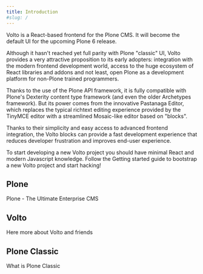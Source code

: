 ```yaml
---
title: Introduction
#slug: /
---
```


Volto is a React-based frontend for the Plone CMS. It will become the default UI for the upcoming Plone 6 release.

Although it hasn't reached yet full parity with Plone "classic" UI, Volto provides a very attractive proposition to its early adopters: integration with the modern frontend development world, access to the huge ecosystem of React libraries and addons and not least, open Plone as a development platform for non-Plone trained programmers.

Thanks to the use of the Plone API framework, it is fully compatible with Plone's Dexterity content type framework (and even the older Archetypes framework). But its power comes from the innovative Pastanaga Editor, which replaces the typical richtext editing experience provided by the TinyMCE editor with a streamlined Mosaic-like editor based on "blocks".

Thanks to their simplicity and easy access to advanced frontend integration, the Volto blocks can provide a fast development experience that reduces developer frustration and improves end-user experience.

To start developing a new Volto project you should have minimal React and modern Javascript knowledge. Follow the Getting started guide to bootstrap a new Volto project and start hacking!

## Plone

Plone - The Ultimate Enterprise CMS

## Volto

Here more about Volto and friends

## Plone Classic

What is Plone Classic